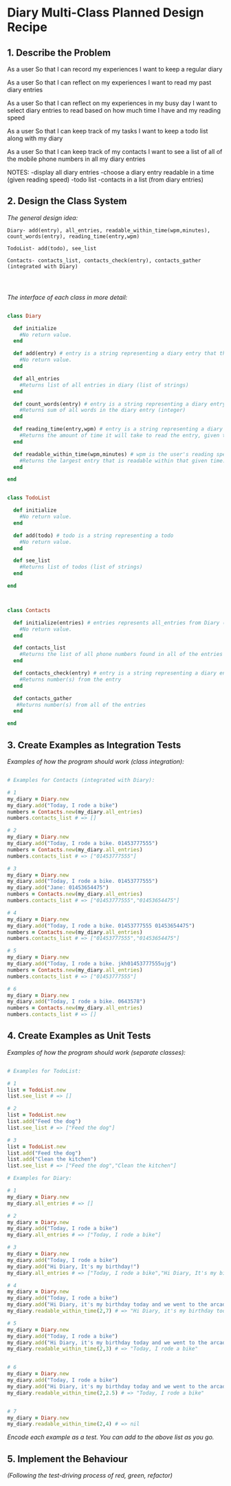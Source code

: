 # Diary Multi-Class Planned Design Recipe

## 1. Describe the Problem

As a user
So that I can record my experiences
I want to keep a regular diary

As a user
So that I can reflect on my experiences
I want to read my past diary entries

As a user
So that I can reflect on my experiences in my busy day
I want to select diary entries to read based on how much time I have and my reading speed

As a user
So that I can keep track of my tasks
I want to keep a todo list along with my diary

As a user
So that I can keep track of my contacts
I want to see a list of all of the mobile phone numbers in all my diary entries


NOTES: -display all diary entries   -choose a diary entry readable in a time (given reading speed)
       -todo list                   -contacts in a list (from diary entries)

## 2. Design the Class System

_The general design idea:_

```
Diary- add(entry), all_entries, readable_within_time(wpm,minutes), count_words(entry), reading_time(entry,wpm)

TodoList- add(todo), see_list

Contacts- contacts_list, contacts_check(entry), contacts_gather   (integrated with Diary)




```

_The interface of each class in more detail:_

```ruby

class Diary

  def initialize
    #No return value.
  end

  def add(entry) # entry is a string representing a diary entry that the user wants to add
    #No return value.
  end

  def all_entries
    #Returns list of all entries in diary (list of strings)
  end

  def count_words(entry) # entry is a string representing a diary entry
    #Returns sum of all words in the diary entry (integer)
  end

  def reading_time(entry,wpm) # entry is a string representing a diary entry, wpm is the user's reading speed as a number (in wpm)
    #Returns the amount of time it will take to read the entry, given the reading speed (number- minutes)
  end

  def readable_within_time(wpm,minutes) # wpm is the user's reading speed as a number (in wpm), minutes is a number representing the time that the user is available to read during (minutes)
    #Returns the largest entry that is readable within that given time. (given reading speed) (string)
  end

end


class TodoList

  def initialize
    #No return value.
  end

  def add(todo) # todo is a string representing a todo
    #No return value.
  end

  def see_list
    #Returns list of todos (list of strings)
  end

end



class Contacts

  def initialize(entries) # entries represents all_entries from Diary (list of strings)
    #No return value.
  end

  def contacts_list
    #Returns the list of all phone numbers found in all of the entries from Diary
  end

  def contacts_check(entry) # entry is a string representing a diary entry (from Diary)
    #Returns number(s) from the entry
  end

  def contacts_gather
   #Returns number(s) from all of the entries
  end

end

```

## 3. Create Examples as Integration Tests

_Examples of how the program should work (class integration):_

```ruby

# Examples for Contacts (integrated with Diary):

# 1
my_diary = Diary.new
my_diary.add("Today, I rode a bike")
numbers = Contacts.new(my_diary.all_entries)
numbers.contacts_list # => []

# 2
my_diary = Diary.new
my_diary.add("Today, I rode a bike. 01453777555")
numbers = Contacts.new(my_diary.all_entries)
numbers.contacts_list # => ["01453777555"]

# 3
my_diary = Diary.new
my_diary.add("Today, I rode a bike. 01453777555")
my_diary.add("Jane: 01453654475")
numbers = Contacts.new(my_diary.all_entries)
numbers.contacts_list # => ["01453777555","01453654475"]

# 4
my_diary = Diary.new
my_diary.add("Today, I rode a bike. 01453777555 01453654475")
numbers = Contacts.new(my_diary.all_entries)
numbers.contacts_list # => ["01453777555","01453654475"]

# 5
my_diary = Diary.new
my_diary.add("Today, I rode a bike. jkh01453777555ujg")
numbers = Contacts.new(my_diary.all_entries)
numbers.contacts_list # => ["01453777555"]

# 6
my_diary = Diary.new
my_diary.add("Today, I rode a bike. 0643578")
numbers = Contacts.new(my_diary.all_entries)
numbers.contacts_list # => []


```

## 4. Create Examples as Unit Tests

_Examples of how the program should work (separate classes):_

```ruby

# Examples for TodoList:

# 1
list = TodoList.new
list.see_list # => []

# 2
list = TodoList.new
list.add("Feed the dog")
list.see_list # => ["Feed the dog"]

# 3
list = TodoList.new
list.add("Feed the dog")
list.add("Clean the kitchen")
list.see_list # => ["Feed the dog","Clean the kitchen"]

# Examples for Diary:

# 1
my_diary = Diary.new
my_diary.all_entries # => []

# 2
my_diary = Diary.new
my_diary.add("Today, I rode a bike")
my_diary.all_entries # => ["Today, I rode a bike"]

# 3
my_diary = Diary.new
my_diary.add("Today, I rode a bike")
my_diary.add("Hi Diary, It's my birthday!")
my_diary.all_entries # => ["Today, I rode a bike","Hi Diary, It's my birthday!"]

# 4
my_diary = Diary.new
my_diary.add("Today, I rode a bike")
my_diary.add("Hi Diary, it's my birthday today and we went to the arcade!")
my_diary.readable_within_time(2,7) # => "Hi Diary, it's my birthday today and we went to the arcade!"

# 5
my_diary = Diary.new
my_diary.add("Today, I rode a bike")
my_diary.add("Hi Diary, it's my birthday today and we went to the arcade!")
my_diary.readable_within_time(2,3) # => "Today, I rode a bike"


# 6
my_diary = Diary.new
my_diary.add("Today, I rode a bike")
my_diary.add("Hi Diary, it's my birthday today and we went to the arcade!")
my_diary.readable_within_time(2,2.5) # => "Today, I rode a bike"


# 7
my_diary = Diary.new
my_diary.readable_within_time(2,4) # => nil

```

_Encode each example as a test. You can add to the above list as you go._

## 5. Implement the Behaviour

_(Following the test-driving process of red, green, refactor)_
